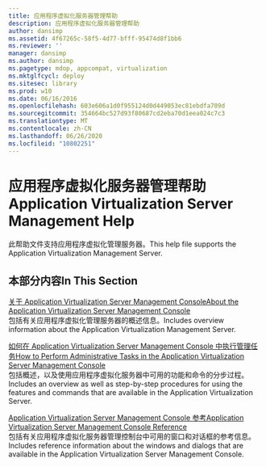 ```yaml
---
title: 应用程序虚拟化服务器管理帮助
description: 应用程序虚拟化服务器管理帮助
author: dansimp
ms.assetid: 4f67265c-58f5-4d77-bfff-95474d8f1bb6
ms.reviewer: ''
manager: dansimp
ms.author: dansimp
ms.pagetype: mdop, appcompat, virtualization
ms.mktglfcycl: deploy
ms.sitesec: library
ms.prod: w10
ms.date: 06/16/2016
ms.openlocfilehash: 603e606a1d0f955124d0d449053ec81ebdfa709d
ms.sourcegitcommit: 354664bc527d93f80687cd2eba70d1eea024c7c3
ms.translationtype: MT
ms.contentlocale: zh-CN
ms.lasthandoff: 06/26/2020
ms.locfileid: "10802251"
---
```

# <span data-ttu-id="1c1a0-103">应用程序虚拟化服务器管理帮助</span><span class="sxs-lookup"><span data-stu-id="1c1a0-103">Application Virtualization Server Management Help</span></span>


<span data-ttu-id="1c1a0-104">此帮助文件支持应用程序虚拟化管理服务器。</span><span class="sxs-lookup"><span data-stu-id="1c1a0-104">This help file supports the Application Virtualization Management Server.</span></span>

## <span data-ttu-id="1c1a0-105">本部分内容</span><span class="sxs-lookup"><span data-stu-id="1c1a0-105">In This Section</span></span>


<a href="" id="about-the-application-virtualization-server-management-console"></a>[<span data-ttu-id="1c1a0-106">关于 Application Virtualization Server Management Console</span><span class="sxs-lookup"><span data-stu-id="1c1a0-106">About the Application Virtualization Server Management Console</span></span>](about-the-application-virtualization-server-management-console.md)  
<span data-ttu-id="1c1a0-107">包括有关应用程序虚拟化管理服务器的概述信息。</span><span class="sxs-lookup"><span data-stu-id="1c1a0-107">Includes overview information about the Application Virtualization Management Server.</span></span>

<a href="" id="how-to-perform-administrative-tasks-in-the-application-virtualization-server-management-console"></a>[<span data-ttu-id="1c1a0-108">如何在 Application Virtualization Server Management Console 中执行管理任务</span><span class="sxs-lookup"><span data-stu-id="1c1a0-108">How to Perform Administrative Tasks in the Application Virtualization Server Management Console</span></span>](how-to-perform-administrative-tasks-in-the-application-virtualization-server-management-console.md)  
<span data-ttu-id="1c1a0-109">包括概述，以及使用应用程序虚拟化服务器中可用的功能和命令的分步过程。</span><span class="sxs-lookup"><span data-stu-id="1c1a0-109">Includes an overview as well as step-by-step procedures for using the features and commands that are available in the Application Virtualization Server.</span></span>

<a href="" id="application-virtualization-server-management-console-reference"></a>[<span data-ttu-id="1c1a0-110">Application Virtualization Server Management Console 参考</span><span class="sxs-lookup"><span data-stu-id="1c1a0-110">Application Virtualization Server Management Console Reference</span></span>](application-virtualization-server-management-console-reference.md)  
<span data-ttu-id="1c1a0-111">包括有关应用程序虚拟化服务器管理控制台中可用的窗口和对话框的参考信息。</span><span class="sxs-lookup"><span data-stu-id="1c1a0-111">Includes reference information about the windows and dialogs that are available in the Application Virtualization Server Management Console.</span></span>

 

 





